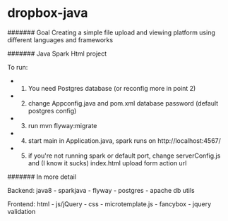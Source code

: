# dropbox-java

####### Goal
Creating a simple file upload and viewing platform using different languages and frameworks

####### Java Spark Html project

To run:
* 1) You need Postgres database (or reconfig more in point 2)
* 2) change Appconfig.java and pom.xml database password (default postgres config)
* 3) run mvn flyway:migrate
* 4) start main in Application.java, spark runs on http://localhost:4567/
* 5) if you're not running spark or default port, change serverConfig.js and (I know it sucks) index.html upload form action url



####### In more detail

Backend: java8 - sparkjava - flyway - postgres - apache db utils

Frontend: html - js/jQuery - css - microtemplate.js - fancybox - jquery validation




